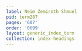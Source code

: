 ```yaml
---
label: Neim Zemiroth Shmuel
pid: term287
pages: '607'
order: '0699'
layout: generic_index_term
collection: index-headings
---
```

